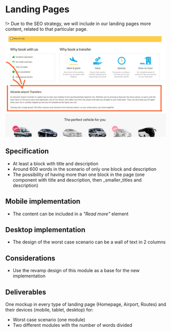 # Landing Pages

!&gt; Due to the SEO strategy, we will include in our landing pages more content, related to that particular page.

![landingPages-content](../.gitbook/assets/landingpages-content.jpg)

## Specification

* At least a block with title and description
* Around 600 words in the scenario of only one block and description
* The possibility of having more than one block in the page \(one component with title and description, then \_smaller\_titles and description\)

## Mobile implementation

* The content can be included in a _"Read more"_ element

## Desktop implementation

* The design of the worst case scenario can be a wall of text in 2 columns

## Considerations

* Use the revamp design of this module as a base for the new implementation

## Deliverables

One mockup in every type of landing page \(Homepage, Airport, Routes\) and their devices \(mobile, tablet, desktop\) for:

* Worst case scenario \(one module\)
* Two different modules with the number of words divided

